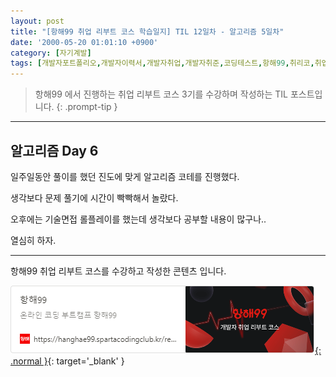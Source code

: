 ```yaml
---
layout: post
title: "[항해99 취업 리부트 코스 학습일지] TIL 12일차 - 알고리즘 5일차"
date: '2000-05-20 01:01:10 +0900'
category: [자기계발]
tags: [개발자포트폴리오,개발자이력서,개발자취업,개발자취준,코딩테스트,항해99,취리코,취업리부트코스]
---
```


> 항해99 에서 진행하는 취업 리부트 코스 3기를 수강하며 작성하는 TIL 포스트입니다.
{: .prompt-tip }

---

## 알고리즘 Day 6
일주일동안 풀이를 했던 진도에 맞게 알고리즘 코테를 진행했다.

생각보다 문제 풀기에 시간이 빡빡해서 놀랐다.

오후에는 기술면접 롤플레이를 했는데 생각보다 공부할 내용이 많구나..

열심히 하자.

---

항해99 취업 리부트 코스를 수강하고 작성한 콘텐츠 입니다.

[![항해99 - 온라인 코딩 부트캠프 항해99](/assets/img/captures/1_hanghae99.png){: .normal }](https://hanghae99.spartacodingclub.kr/reboot){: target='_blank' }